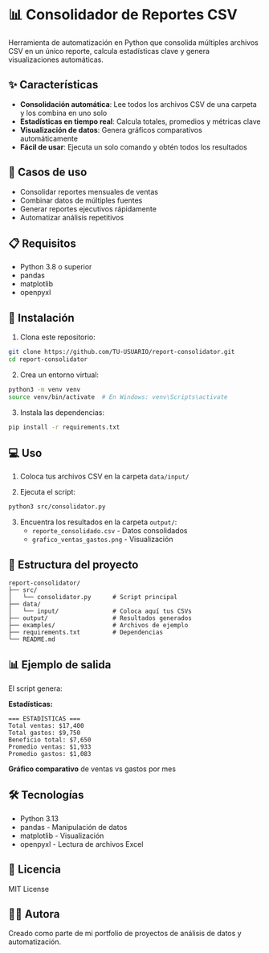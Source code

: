 # 📊 Consolidador de Reportes CSV

Herramienta de automatización en Python que consolida múltiples archivos CSV en un único reporte, calcula estadísticas clave y genera visualizaciones automáticas.

## ✨ Características

- **Consolidación automática**: Lee todos los archivos CSV de una carpeta y los combina en uno solo
- **Estadísticas en tiempo real**: Calcula totales, promedios y métricas clave
- **Visualización de datos**: Genera gráficos comparativos automáticamente
- **Fácil de usar**: Ejecuta un solo comando y obtén todos los resultados

## 🚀 Casos de uso

- Consolidar reportes mensuales de ventas
- Combinar datos de múltiples fuentes
- Generar reportes ejecutivos rápidamente
- Automatizar análisis repetitivos

## 📋 Requisitos

- Python 3.8 o superior
- pandas
- matplotlib
- openpyxl

## 🔧 Instalación

1. Clona este repositorio:
```bash
git clone https://github.com/TU-USUARIO/report-consolidator.git
cd report-consolidator
```

2. Crea un entorno virtual:
```bash
python3 -m venv venv
source venv/bin/activate  # En Windows: venv\Scripts\activate
```

3. Instala las dependencias:
```bash
pip install -r requirements.txt
```

## 💻 Uso

1. Coloca tus archivos CSV en la carpeta `data/input/`

2. Ejecuta el script:
```bash
python3 src/consolidator.py
```

3. Encuentra los resultados en la carpeta `output/`:
   - `reporte_consolidado.csv` - Datos consolidados
   - `grafico_ventas_gastos.png` - Visualización

## 📁 Estructura del proyecto
```
report-consolidator/
├── src/
│   └── consolidator.py      # Script principal
├── data/
│   └── input/               # Coloca aquí tus CSVs
├── output/                  # Resultados generados
├── examples/                # Archivos de ejemplo
├── requirements.txt         # Dependencias
└── README.md
```

## 📊 Ejemplo de salida

El script genera:

**Estadísticas:**
```
=== ESTADÍSTICAS ===
Total ventas: $17,400
Total gastos: $9,750
Beneficio total: $7,650
Promedio ventas: $1,933
Promedio gastos: $1,083
```

**Gráfico comparativo** de ventas vs gastos por mes

## 🛠️ Tecnologías

- Python 3.13
- pandas - Manipulación de datos
- matplotlib - Visualización
- openpyxl - Lectura de archivos Excel

## 📝 Licencia

MIT License

## 👩‍💻 Autora

Creado como parte de mi portfolio de proyectos de análisis de datos y automatización.